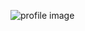 ![profile image](https://avatars.githubusercontent.com/u/91655894?s=400&u=2ef9370179790318523f52b6a7ae9aa5666ac28e&v=4)
